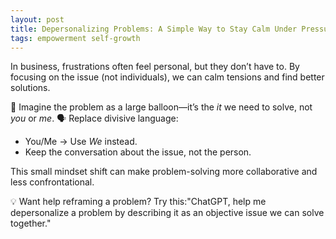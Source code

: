 ```yaml
---
layout: post
title: Depersonalizing Problems: A Simple Way to Stay Calm Under Pressure
tags: empowerment self-growth 
---
```


In business, frustrations often feel personal, but they don’t have to. By focusing on the issue (not individuals), we can calm tensions and find better solutions.

🧩 Imagine the problem as a large balloon—it’s the _it_ we need to solve, not _you_ or _me_. 🗣️ Replace divisive language:

* You/Me → Use _We_ instead.
* Keep the conversation about the issue, not the person.

This small mindset shift can make problem-solving more collaborative and less confrontational.

💡 Want help reframing a problem? Try this:"ChatGPT, help me depersonalize a problem by describing it as an objective issue we can solve together."
